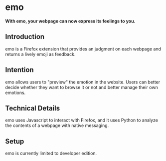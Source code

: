 # emo

**With emo, your webpage can now express its feelings to you.** 

## Introduction

emo is a Firefox extension that provides an judgment on each webpage and returns a lively emoji as feedback. 

## Intention

emo allows users to "preview" the emotion in the website. Users can better decide whether they want to browse it or not and better manage their own emotions.

## Technical Details

emo uses Javascript to interact with Firefox, and it uses Python to analyze the contents of a webpage with native messaging.

## Setup

emo is currently limited to developer edition.
